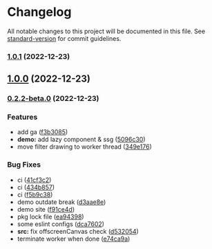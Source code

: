 # Changelog

All notable changes to this project will be documented in this file. See [standard-version](https://github.com/conventional-changelog/standard-version) for commit guidelines.

### [1.0.1](https://github.com/EastSun5566/cc-gram/compare/v1.0.0...v1.0.1) (2022-12-23)

## [1.0.0](https://github.com/EastSun5566/cc-gram/compare/v0.2.2-beta.0...v1.0.0) (2022-12-23)

### [0.2.2-beta.0](https://github.com/EastSun5566/cc-gram/compare/v0.2.1...v0.2.2-beta.0) (2022-12-23)


### Features

* add ga ([f3b3085](https://github.com/EastSun5566/cc-gram/commit/f3b30856dc6b2a61680da3ca010fcb490b6b2e71))
* **demo:** add lazy component & ssg ([5096c30](https://github.com/EastSun5566/cc-gram/commit/5096c30540885c305b2ab4313eb1cb7175f1f805))
* move filter drawing to worker thread ([349e176](https://github.com/EastSun5566/cc-gram/commit/349e176e20292d148602267277cb030bc5c4fb85))


### Bug Fixes

* ci ([41cf3c2](https://github.com/EastSun5566/cc-gram/commit/41cf3c238ae292354a863d4902b1cd5021bee1e7))
* ci ([434b857](https://github.com/EastSun5566/cc-gram/commit/434b85739d523b0155fe6511c4c9d3ca3cd5be66))
* ci ([f5b9c38](https://github.com/EastSun5566/cc-gram/commit/f5b9c38a8e16955fe69a812aedae5ef14ee5cbca))
* demo outdate break ([d3aae8e](https://github.com/EastSun5566/cc-gram/commit/d3aae8ef2318920a924f55356ba8f41eb5d181cc))
* demo site ([f91ce4d](https://github.com/EastSun5566/cc-gram/commit/f91ce4dc3c7e75dac11b3b1a794ba501df3ce255))
* pkg lock file ([ea94398](https://github.com/EastSun5566/cc-gram/commit/ea94398d41e2b0062740044ebfe63cb8f530c0ba))
* some eslint configs ([dca7602](https://github.com/EastSun5566/cc-gram/commit/dca7602fb6ed391f7cff1a0aaab9290e8a3dbc0f))
* **src:** fix offscreenCanvas check ([d532054](https://github.com/EastSun5566/cc-gram/commit/d53205435600d19c9fef17752ce2023e2aaa7554))
* terminate worker when done ([e74ca9a](https://github.com/EastSun5566/cc-gram/commit/e74ca9a429c77bd3a5258f1c1f47ba3e99d3c6f6))
